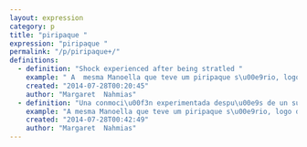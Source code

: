 ```yaml
---
layout: expression
category: p
title: "piripaque "
expression: "piripaque "
permalink: "/p/piripaque+/"
definitions:
  - definition: "Shock experienced after being stratled "
    example: " A  mesma Manoella que teve um piripaque s\u00e9rio, logo depois de ter sido acusada de traidora pela assessora de imprensa. Folha de S\u00e3o Paulo, 07/12/2012  published in  Dicio.com.br. "
    created: "2014-07-28T00:20:45"
    author: "Margaret  Nahmias"
  - definition: "Una conmoci\u00f3n experimentada despu\u00e9s de un susto"
    example: "A mesma Manoella que teve um piripaque s\u00e9rio, logo depois de ter sido acusada de traidora pela assessora de imprensa. Folha de S\u00e3o Paulo, 07/12/2012 publicado en  Dicio.com.br"
    created: "2014-07-28T00:42:49"
    author: "Margaret  Nahmias"
---
```

